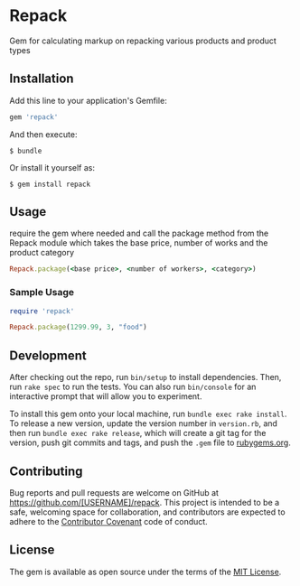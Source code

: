 # Repack

Gem for calculating markup on repacking various products and product types

## Installation

Add this line to your application's Gemfile:

```ruby
gem 'repack'
```

And then execute:

    $ bundle

Or install it yourself as:

    $ gem install repack

## Usage

require the gem where needed and call the package method from the Repack module which takes the base price, number of works and the product category

```ruby
Repack.package(<base price>, <number of workers>, <category>)
```

### Sample Usage

```ruby
require 'repack'

Repack.package(1299.99, 3, "food")
```

## Development

After checking out the repo, run `bin/setup` to install dependencies. Then, run `rake spec` to run the tests. You can also run `bin/console` for an interactive prompt that will allow you to experiment.

To install this gem onto your local machine, run `bundle exec rake install`. To release a new version, update the version number in `version.rb`, and then run `bundle exec rake release`, which will create a git tag for the version, push git commits and tags, and push the `.gem` file to [rubygems.org](https://rubygems.org).

## Contributing

Bug reports and pull requests are welcome on GitHub at https://github.com/[USERNAME]/repack. This project is intended to be a safe, welcoming space for collaboration, and contributors are expected to adhere to the [Contributor Covenant](http://contributor-covenant.org) code of conduct.


## License

The gem is available as open source under the terms of the [MIT License](http://opensource.org/licenses/MIT).
